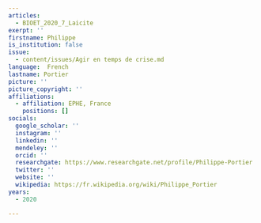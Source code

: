 ```yaml
---
articles:
  - BIOET_2020_7_Laicite
exerpt: ''
firstname: Philippe
is_institution: false
issue:
  - content/issues/Agir en temps de crise.md
language:  French
lastname: Portier
picture: ''
picture_copyright: ''
affiliations:
  - affiliation: EPHE, France
    positions: []
socials:
  google_scholar: ''
  instagram: ''
  linkedin: ''
  mendeley: ''
  orcid: ''
  researchgate: https://www.researchgate.net/profile/Philippe-Portier
  twitter: ''
  website: ''
  wikipedia: https://fr.wikipedia.org/wiki/Philippe_Portier
years:
  - 2020

---
```

